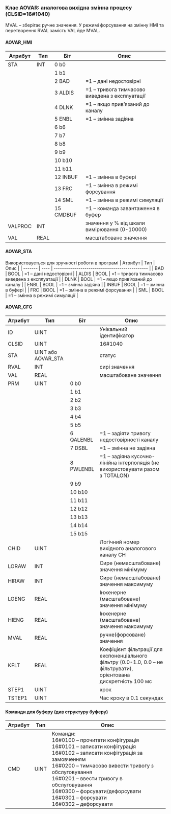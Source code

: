### Клас AOVAR: аналогова вихідна змінна процесу (CLSID=16#1040)
MVAL – зберігає ручне значення. У режимі форсування на змінну HMI та перетворення RVAL замість VAL йде MVAL.
#### AOVAR_HMI
| Атрибут | Тип  | Біт       | Опис                                           |
| ------- | ---- | --------- | ---------------------------------------------- |
| STA     | INT  | 0 b0      |                                                |
|         |      | 1 b1      |                                                |
|         |      | 2 BAD     | =1 – дані недостовірні                         |
|         |      | 3 ALDIS   | =1 – тривога тимчасово виведена з експлуатації |
|         |      | 4 DLNK    | =1 – якщо прив’язаний до каналу                |
|         |      | 5 ENBL    | =1 – змінна задіяна                            |
|         |      | 6 b6      |                                                |
|         |      | 7 b7      |                                                |
|         |      | 8 b8      |                                                |
|         |      | 9 b9      |                                                |
|         |      | 10 b10    |                                                |
|         |      | 11 b11    |                                                |
|         |      | 12 INBUF  | =1 – змінна в буфері                           |
|         |      | 13 FRC    | =1 – змінна в режимі форсування                |
|         |      | 14 SML    | =1 – змінна в режимі симуляції                 |
|         |      | 15 CMDBUF | =1 – команда завантаження в буфер              |
| VALPROC | INT  |           | значення у % від шкали вимірювання (0-10000)   |
| VAL     | REAL |           | масштабоване значення                          |

#### AOVAR_STA
Використовується для зручності роботи в програмі
| Атрибут | Тип  | Опис                                           |
| ------- | ---- | ---------------------------------------------- |
| BAD     | BOOL | =1 – дані недостовірні                         |
| ALDIS   | BOOL | =1 – тривога тимчасово виведена з експлуатації |
| DLNK    | BOOL | =1 – якщо прив’язаний до каналу                |
| ENBL    | BOOL | =1 – змінна задіяна                            |
| INBUF   | BOOL | =1 – змінна в буфері                           |
| FRC     | BOOL | =1 – змінна в режимі форсування                |
| SML     | BOOL | =1 – змінна в режимі симуляції                 |

#### AOVAR_CFG
| Атрибут | Тип                | Біт       | Опис                                                         |
| ------- | ------------------ | --------- | ------------------------------------------------------------ |
| ID      | UINT               |           | Унікальний ідентифікатор                                     |
| CLSID   | UINT               |           | 16#1040                                                      |
| STA     | UINT або AOVAR_STA |           | статус                                                       |
| RVAL    | INT                |           | сирі значення                                                |
| VAL     | REAL               |           | масштабоване значення                                        |
| PRM     | UINT               | 0 b0      |                                                              |
|         |                    | 1 b1      |                                                              |
|         |                    | 2 b2      |                                                              |
|         |                    | 3 b3      |                                                              |
|         |                    | 4 b4      |                                                              |
|         |                    | 5 b5      |                                                              |
|         |                    | 6 QALENBL | =1 – задіяти тривогу недостовірності каналу                  |
|         |                    | 7 DSBL    | =1 – змінна не задіяна                                       |
|         |                    | 8 PWLENBL | =1 – задіяна кусочно-лінійна інтерполяція (не використовувати разом з TOTALON) |
|         |                    | 9 b9      |                                                              |
|         |                    | 10 b10    |                                                              |
|         |                    | 11 b11    |                                                              |
|         |                    | 12 b12    |                                                              |
|         |                    | 13 b13    |                                                              |
|         |                    | 14 b14    |                                                              |
|         |                    | 15 b15    |                                                              |
| CHID    | UINT               |           | Логічний номер вихідного аналогового каналу CH               |
| LORAW   | INT                |           | Сире (немасштабоване) значення мінімуму                      |
| HIRAW   | INT                |           | Сире (немасштабоване) значення максимуму                     |
| LOENG   | REAL               |           | Інженерне (масштабоване) значення мінімуму                   |
| HIENG   | REAL               |           | Інженерне (масштабоване) значення максимуму                  |
| MVAL    | REAL               |           | ручне(форсоване) значення                                    |
| KFLT    | REAL               |           | Коефіцієнт фільтрації для експоненціального фільтру (0.0-1.0, 0.0 – не фільтрувати), орієнтована дискретність 100 мс |
| STEP1   | UINT               |           | крок                                                         |
| TSTEP1  | UINT               |           | Час кроку в 0.1 секундах                                     |

#### Команди для буферу (див структуру буферу)
| Атрибут | Тип  | Опис                                                         |
| ------- | ---- | ------------------------------------------------------------ |
| CMD     | UINT | Команди:<br/>16#0100 – прочитати конфігурація <br/>16#0101 – записати конфігурація<br/>16#0102 – записати конфігурація за замовченням<br/>16#0200 – тимчасово вивести тривогу з обслуговування <br/>16#0201 – ввести тривогу в обслуговування <br/>16#0300 – форсувати/дефорсувати<br/>16#0301 – форсувати<br/>16#0302 – дефорсувати |